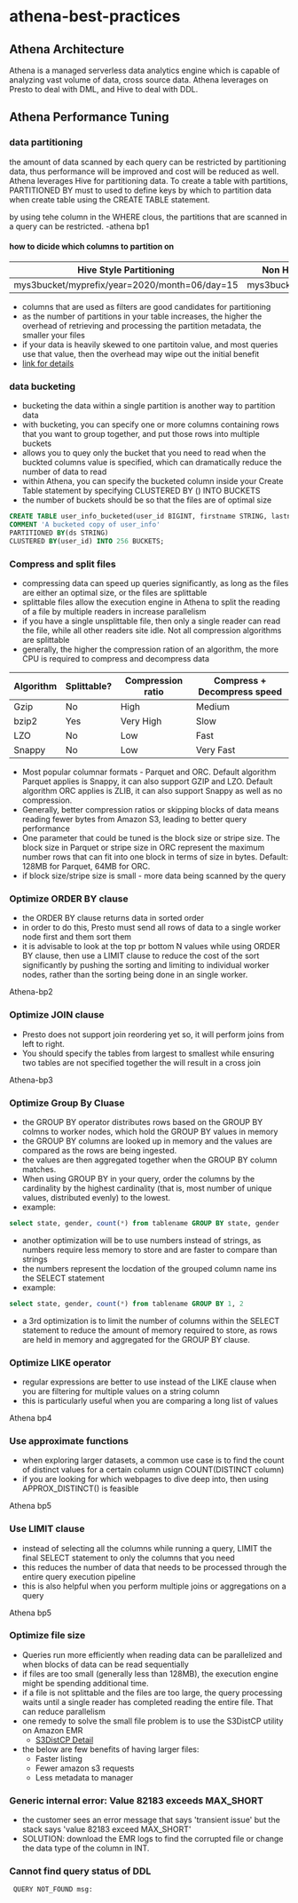 # athena-best-practices

## Athena Architecture
Athena is a managed serverless data analytics engine which is capable of analyzing vast volume of data, cross source data. Athena leverages on Presto to deal with DML, and Hive to deal with DDL.

## Athena Performance Tuning 
### data partitioning
the amount of data scanned by each query can be restricted by partitioning data, thus performance will be improved and cost will be reduced as well.
Athena leverages Hive for partitioning data. To create a table with partitions, PARTITIONED BY must to used to define keys by which to partition data when create table using the CREATE TABLE statement.

by using tehe column in the WHERE clous, the partitions that are scanned in a query can be restricted.
-athena bp1

#### how to dicide which columns to partition on
| Hive Style Partitioning | Non Hive Style Partitioning |
| ----------------------- | --------------------------- |
| mys3bucket/myprefix/year=2020/month=06/day=15 | mys3bucket/myprefix/2020/06/15 |

- columns that are used as filters are good candidates for partitioning
- as the number of partitions in your table increases, the higher the overhead of retrieving and processing the partition metadata, the smaller your files
- if your data is heavily skewed to one partitoin value, and most queries use that value, then the overhead may wipe out the initial benefit
- [link for details](https://docs.aws.amazon.com/athena/latest/ug/partitions.html) 


### data bucketing
- bucketing the data within a single partition is another way to partition data
- with bucketing, you can specify one or more columns containing rows that you want to group together, and put those rows into multiple buckets
- allows you to quey only the bucket that you need to read when the buckted columns value is specified, which can dramatically reduce the number of data to read
- within Athena, you can specify the bucketed column inside your Create Table statement by specifying CLUSTERED BY (<buckted columns>) INTO <number of bucktes> BUCKETS
- the number of buckets should be so that the files are of optimal size

```SQL
CREATE TABLE user_info_bucketed(user_id BIGINT, firstname STRING, lastname STRING)
COMMENT 'A bucketed copy of user_info'
PARTITIONED BY(ds STRING)
CLUSTERED BY(user_id) INTO 256 BUCKETS;
```
### Compress and split files
- compressing data can speed up queries significantly, as long as the files are either an optimal size, or the files are splittable
- splittable files allow the execution engine in Athena to split the reading of a file by multiple readers in increase parallelism
- if you have a single unsplittable file, then only a single reader can read the file, while all other readers site idle. Not all compression algorithms are splittable
- generally, the higher the compression ration of an algorithm, the more CPU is required to compress and decompress data
 
| Algorithm | Splittable? | Compression ratio | Compress + Decompress speed |
| --------- | ----------- | ----------------- | --------------------------- |
| Gzip | No| High | Medium |
| bzip2 | Yes | Very High | Slow |
| LZO | No | Low | Fast |
| Snappy | No | Low | Very Fast |

- Most popular columnar formats - Parquet and ORC. Default algorithm Parquet applies is Snappy, it can also support GZIP and LZO. Default algorithm ORC applies is ZLIB, it can also support Snappy as well as no compression.
- Generally, better compression ratios or skipping blocks of data means reading fewer bytes from Amazon S3, leading to better query performance
- One parameter that could be tuned is the block size or stripe size. The block size in Parquet or stripe size in ORC represent the maximum number rows that can fit into one block in terms of size in bytes. Default: 128MB for Parquet, 64MB for ORC.
- if block size/stripe size is small - more data being scanned by the query

### Optimize ORDER BY clause
- the ORDER BY clause returns data in sorted order
- in order to do this, Presto must send all rows of data to a single worker node first and them sort them
- it is advisable to look at the top pr bottom N values while using ORDER BY clause, then use a LIMIT clause to reduce the cost of the sort significantly by pushing the sorting and limiting to individual worker nodes, rather than the sorting being done in an single worker.

Athena-bp2
 
### Optimize JOIN clause
- Presto does not support join reordering yet so, it will perform joins from left to right.
- You should specify the tables from largest to smallest while ensuring two tables are not specified together the will result in a cross join

Athena-bp3

### Optimize Group By Cluase
- the GROUP BY operator distributes rows based on the GROUP BY colmns to worker nodes, which hold the GROUP BY values in memory
- the GROUP BY columns are looked up in memory and the values are compared as the rows are being ingested.
- the values are then aggregated together when the GROUP BY column matches.
- When using GROUP BY in your query, order the columns by the cardinality by the highest cardinality (that is, most number of unique values, distributed evenly) to the lowest.
- example: 
 ```SQL
 select state, gender, count(*) from tablename GROUP BY state, gender
 ```
- another optimization will be to use numbers instead of strings, as numbers require less memory to store and are faster to compare than strings
- the numbers represent the locdation of the grouped column name ins the SELECT statement
- example: 
 ```SQL
 select state, gender, count(*) from tablename GROUP BY 1, 2
 ```
- a 3rd optimization is to limit the number of columns within the SELECT statement to reduce the amount of memory required to store, as rows are held in memory and aggregated for the GROUP BY clause.

### Optimize LIKE operator
- regular expressions are better to use instead of the LIKE clause when you are filtering for multiple values on a string column
- this is particularly useful when you are comparing a long list of values

 Athena bp4
### Use approximate functions
- when exploring larger datasets, a common use case is to find the count of distinct values for a certain column usign COUNT(DISTINCT column)
- if you are looking for which webpages to dive deep into, then using APPROX_DISTINCT() is feasible
 
 Athena bp5

### Use LIMIT clause
- instead of selecting all the columns while running a query, LIMIT the final SELECT statement to only the columns that you need
- this reduces the number of data that needs to be processed through the entire query execution pipeline
- this is also helpful when you perform multiple joins or aggregations on a query

 Athena bp5

### Optimize file size
- Queries run more efficiently when reading data can be parallelized and when blocks of data can be read sequentially
- if files are too small (generally less than 128MB), the execution engine might be spending additional time.
- if a file is not splittable and the files are too large, the query processing waits until a single reader has completed reading the entire file. That can reduce parallelism
- one remedy to solve the small file problem is to use the S3DistCP utility on Amazon EMR
  * [S3DistCP Detail](https://docs.aws.amazon.com/emr/latest/ReleaseGuide/UsingEMR_s3distcp.html)
- the below are few benefits of having larger files:
  * Faster listing
  * Fewer amazon s3 requests
  * Less metadata to manager

### Generic internal error: Value 82183 exceeds MAX_SHORT
- the customer sees an error message that says 'transient issue' but the stack says 'value 82183 exceed MAX_SHORT'
- SOLUTION: download the EMR logs to find the corrupted file or change the data type of the column in INT.

### Cannot find query status of DDL
```log
 QUERY NOT_FOUND msg: 
```
